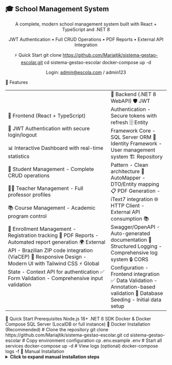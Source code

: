 <h2> 🎓 School Management System </h2>


<div align="center"> 

A complete, modern school management system built with React + TypeScript and .NET 8

JWT Authentication • Full CRUD Operations • PDF Reports • External API Integration



⚡ Quick Start git clone https://github.com/Mariajtik/sistema-gestao-escolar.git cd sistema-gestao-escolar docker-compose up -d 

Login: admin@escola.com / admin123

</div> 🌟 Features <table> <tr> <td width="50%"> 
  🎨 Frontend (React + TypeScript)
  <br></br>
  🔐 JWT Authentication with secure login/logout 
  <br></br>
  📊 Interactive Dashboard with real-time statistics 
  <br></br>
  👥 Student Management - Complete CRUD operations 
    <br></br>
  👨‍🏫 Teacher Management - Full professor profiles 
  <br></br>
  📚 Course Management - Academic program control 
  <br></br>
  📝 Enrollment Management - Registration tracking 
  📄 PDF Reports - Automated report generation 
  🌍 External API - Brazilian ZIP code integration (ViaCEP) 
  📱 Responsive Design - Modern UI with Tailwind CSS 
  ⚡ Global State - Context API for authentication 
  ✅ Form Validation - Comprehensive input validation </td> <td width="20%"> 🚀 Backend (.NET 8 WebAPI) 
    🛡️ JWT Authentication - Secure tokens with refresh 
    🗄️ Entity Framework Core - SQL Server ORM 
    👤 Identity Framework - User management system 
    🏗️ Repository Pattern - Clean architecture 
    🔄 AutoMapper - DTO/Entity mapping 
    📋 PDF Generation - iText7 integration 
    🌐 HTTP Client - External API consumption 
    📚 Swagger/OpenAPI - Auto-generated documentation 
    📝 Structured Logging - Comprehensive log system 
    🔒 CORS Configuration - Frontend integration 
    ✅ Data Validation - Annotation-based validation 
    🌱 Database Seeding - Initial data setup </td> </tr> </table>


</div> 🚀 Quick Start Prerequisites Node.js 18+ .NET 8 SDK Docker & Docker Compose SQL Server (LocalDB or full instance) 
🐳 Docker Installation (Recommended) # Clone the repository git clone https://github.com/Mariajtik/sistema-gestao-escolar.git cd sistema-gestao-escolar # Copy environment configuration cp .env.example .env # Start all services docker-compose up -d # View logs (optional) docker-compose logs -f 
🔧 Manual Installation <details> <summary><strong>Click to expand manual installation steps</strong></summary> Backend Setup cd backend/SchoolManagementAPI dotnet restore dotnet ef migrations add InitialCreate dotnet ef database update dotnet run 

Backend available at: https://localhost:7001

Frontend Setup cd frontend npm install npm start 

Frontend available at: http://localhost:3000



<mark> We welcome contributions! Here's how you can help: </mark>

Fork the repository Create your feature branch (git checkout -b feature/AmazingFeature) Commit your changes (git commit -m 'Add some AmazingFeature') Push to the branch (git push origin feature/AmazingFeature) Open a Pull Request 

Please read our Contributing Guide for more details.

📄 License 

This project is licensed under the MIT License - see the LICENSE file for details.

👩‍💻 Author

<div align="center"> Maria Katchakile Carlos Baptista 

Full-Stack Developer passionate about creating efficient educational solutions

</div> 💬 Support <div align="center"> 

Need help? We're here for you!

📧 Email: mariakcbaptista06@gmail.com 🐛 Bug Reports: Create an Issue 💡 Feature Requests: Start a Discussion

</div> Show Your Support 

If this project helped you, please consider giving it a ⭐ star on GitHub!

<div align="center"> 🌟 Star this repository • Fork for contributions • Share with others 

Built with ❤️ using React, .NET, and modern web technologies



© 2025 Maria Baptista. All rights reserved.
